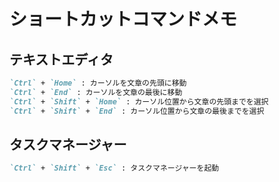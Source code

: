 # ショートカットコマンドメモ

## テキストエディタ

```md
`Ctrl` + `Home` : カーソルを文章の先頭に移動
`Ctrl` + `End` : カーソルを文章の最後に移動
`Ctrl` + `Shift` + `Home` : カーソル位置から文章の先頭までを選択
`Ctrl` + `Shift` + `End` : カーソル位置から文章の最後までを選択
```

## タスクマネージャー

```md
`Ctrl` + `Shift` + `Esc` : タスクマネージャーを起動
```
